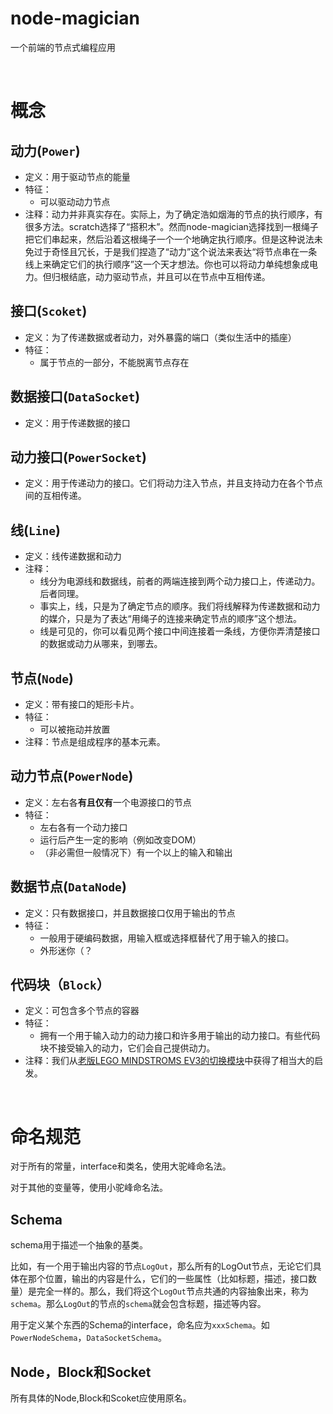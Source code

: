 # node-magician

一个前端的节点式编程应用

<!--这里也不知道写什么好-->
<br/>

# 概念

## 动力(`Power`)
- 定义：用于驱动节点的能量
- 特征：
    - 可以驱动动力节点
- 注释：动力并非真实存在。实际上，为了确定浩如烟海的节点的执行顺序，有很多方法。scratch选择了“搭积木”。然而node-magician选择找到一根绳子把它们串起来，然后沿着这根绳子一个一个地确定执行顺序。但是这种说法未免过于奇怪且冗长，于是我们捏造了“动力”这个说法来表达“将节点串在一条线上来确定它们的执行顺序”这一个天才想法。你也可以将动力单纯想象成电力。但归根结底，动力驱动节点，并且可以在节点中互相传递。

## 接口(`Scoket`)
- 定义：为了传递数据或者动力，对外暴露的端口（类似生活中的插座）
- 特征：
    - 属于节点的一部分，不能脱离节点存在

## 数据接口(`DataSocket`)
- 定义：用于传递数据的接口

## 动力接口(`PowerSocket`)
- 定义：用于传递动力的接口。它们将动力注入节点，并且支持动力在各个节点间的互相传递。

## 线(`Line`)
- 定义：线传递数据和动力
- 注释：
    - 线分为电源线和数据线，前者的两端连接到两个动力接口上，传递动力。后者同理。
    - 事实上，线，只是为了确定节点的顺序。我们将线解释为传递数据和动力的媒介，只是为了表达“用绳子的连接来确定节点的顺序”这个想法。
    - 线是可见的，你可以看见两个接口中间连接着一条线，方便你弄清楚接口的数据或动力从哪来，到哪去。

## 节点(`Node`)
- 定义：带有接口的矩形卡片。
- 特征：
    - 可以被拖动并放置
- 注释：节点是组成程序的基本元素。


## 动力节点(`PowerNode`)
- 定义：左右各**有且仅有**一个电源接口的节点
- 特征：
    - 左右各有一个动力接口
    - 运行后产生一定的影响（例如改变DOM）
    - （非必需但一般情况下）有一个以上的输入和输出

## 数据节点(`DataNode`)
- 定义：只有数据接口，并且数据接口仅用于输出的节点
- 特征：
    - 一般用于硬编码数据，用输入框或选择框替代了用于输入的接口。
    - 外形迷你（？

## 代码块（`Block`）
- 定义：可包含多个节点的容器
- 特征：
    - 拥有一个用于输入动力的动力接口和许多用于输出的动力接口。有些代码块不接受输入的动力，它们会自己提供动力。
- 注释：我们从[老版LEGO MINDSTROMS EV3的切换模块](https://ev3-help-online.api.education.lego.com/Education/zh-cn/page.html?Path=blocks%2FLEGO%2FCaseSelector.html)中获得了相当大的启发。

<br/>

# 命名规范

对于所有的常量，interface和类名，使用大驼峰命名法。

对于其他的变量等，使用小驼峰命名法。

## Schema

schema用于描述一个抽象的基类。

比如，有一个用于输出内容的节点`LogOut`，那么所有的LogOut节点，无论它们具体在那个位置，输出的内容是什么，它们的一些属性（比如标题，描述，接口数量）是完全一样的。那么，我们将这个`LogOut`节点共通的内容抽象出来，称为`schema`。那么`LogOut`的节点的`schema`就会包含标题，描述等内容。

用于定义某个东西的Schema的interface，命名应为`xxxSchema`。如`PowerNodeSchema`，`DataSocketSchema`。

## Node，Block和Socket

所有具体的Node,Block和Scoket应使用原名。